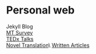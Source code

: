 # Personal web 
Jekyll Blog\
[MT Survey](https://ava517.github.io/Test.html)\
[TEDx Talks](https://www.ted.com/profiles/3699807/translator)\
[Novel Translation](https://issuu.com/avaruan/docs/_______________)\
[Written Articles](https://ava517.medium.com)

